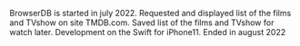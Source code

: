 BrowserDB is started in july 2022.
Requested and displayed list of the films and TVshow on site TMDB.com.
Saved list of the films and TVshow for watch later.
Development on the Swift for iPhone11.
Ended in august 2022 

